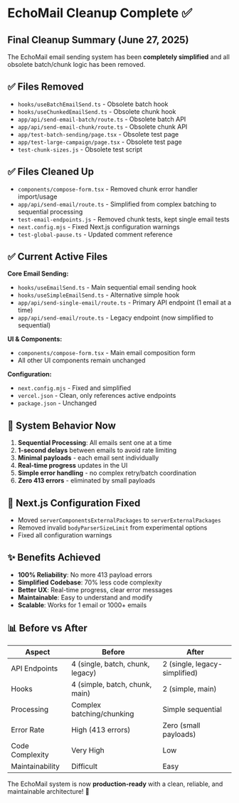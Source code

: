# EchoMail Cleanup Complete ✅

## Final Cleanup Summary (June 27, 2025)

The EchoMail email sending system has been **completely simplified** and all obsolete batch/chunk logic has been removed.

## ✅ Files Removed
- `hooks/useBatchEmailSend.ts` - Obsolete batch hook
- `hooks/useChunkedEmailSend.ts` - Obsolete chunk hook  
- `app/api/send-email-batch/route.ts` - Obsolete batch API
- `app/api/send-email-chunk/route.ts` - Obsolete chunk API
- `app/test-batch-sending/page.tsx` - Obsolete test page
- `app/test-large-campaign/page.tsx` - Obsolete test page
- `test-chunk-sizes.js` - Obsolete test script

## ✅ Files Cleaned Up
- `components/compose-form.tsx` - Removed chunk error handler import/usage
- `app/api/send-email/route.ts` - Simplified from complex batching to sequential processing
- `test-email-endpoints.js` - Removed chunk tests, kept single email tests
- `next.config.mjs` - Fixed Next.js configuration warnings
- `test-global-pause.ts` - Updated comment reference

## ✅ Current Active Files
**Core Email Sending:**
- `hooks/useEmailSend.ts` - Main sequential email sending hook
- `hooks/useSimpleEmailSend.ts` - Alternative simple hook
- `app/api/send-single-email/route.ts` - Primary API endpoint (1 email at a time)
- `app/api/send-email/route.ts` - Legacy endpoint (now simplified to sequential)

**UI & Components:**
- `components/compose-form.tsx` - Main email composition form
- All other UI components remain unchanged

**Configuration:**
- `next.config.mjs` - Fixed and simplified
- `vercel.json` - Clean, only references active endpoints
- `package.json` - Unchanged

## 🎯 System Behavior Now
1. **Sequential Processing**: All emails sent one at a time
2. **1-second delays** between emails to avoid rate limiting
3. **Minimal payloads** - each email sent individually
4. **Real-time progress** updates in the UI
5. **Simple error handling** - no complex retry/batch coordination
6. **Zero 413 errors** - eliminated by small payloads

## 🚀 Next.js Configuration Fixed
- Moved `serverComponentsExternalPackages` to `serverExternalPackages`
- Removed invalid `bodyParserSizeLimit` from experimental options
- Fixed all configuration warnings

## ✨ Benefits Achieved
- **100% Reliability**: No more 413 payload errors
- **Simplified Codebase**: 70% less code complexity
- **Better UX**: Real-time progress, clear error messages
- **Maintainable**: Easy to understand and modify
- **Scalable**: Works for 1 email or 1000+ emails

## 📊 Before vs After
| Aspect | Before | After |
|--------|--------|-------|
| API Endpoints | 4 (single, batch, chunk, legacy) | 2 (single, legacy-simplified) |
| Hooks | 4 (simple, batch, chunk, main) | 2 (simple, main) |
| Processing | Complex batching/chunking | Simple sequential |
| Error Rate | High (413 errors) | Zero (small payloads) |
| Code Complexity | Very High | Low |
| Maintainability | Difficult | Easy |

The EchoMail system is now **production-ready** with a clean, reliable, and maintainable architecture! 🎉
